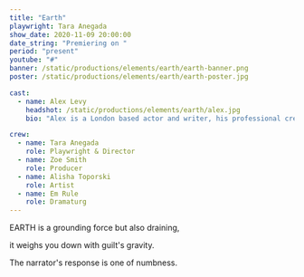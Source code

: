 ```yaml
---
title: "Earth"
playwright: Tara Anegada
show_date: 2020-11-09 20:00:00
date_string: "Premiering on "
period: "present"
youtube: "#"
banner: /static/productions/elements/earth/earth-banner.png
poster: /static/productions/elements/earth/earth-poster.jpg

cast: 
  - name: Alex Levy
    headshot: /static/productions/elements/earth/alex.jpg
    bio: "Alex is a London based actor and writer, his professional credits include '52 Souls' (2020) and 'PVC' (2020) with Chronic Insanity Theatre. Alex has had a number of roles with the Nottingham New Theatre, including 'Edward II' (2019) and 'Human Animals' (2019). Alex also wrote and directed 'Ring Ring' (2018) for the Inter-University Drama Festival."

crew:
  - name: Tara Anegada
    role: Playwright & Director
  - name: Zoe Smith
    role: Producer
  - name: Alisha Toporski
    role: Artist
  - name: Em Rule
    role: Dramaturg
---
```


EARTH is a grounding force but also draining, 

it weighs you down with guilt's gravity.

The narrator's response is one of numbness.
